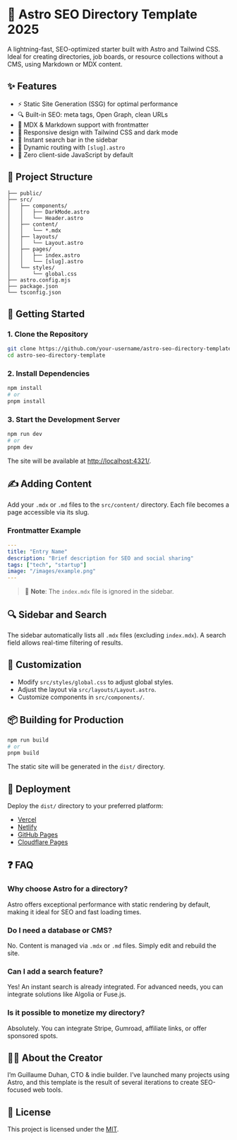 
# 🚀 Astro SEO Directory Template 2025

A lightning-fast, SEO-optimized starter built with Astro and Tailwind CSS. Ideal for creating directories, job boards, or resource collections without a CMS, using Markdown or MDX content.

## ✨ Features

- ⚡ Static Site Generation (SSG) for optimal performance
- 🔍 Built-in SEO: meta tags, Open Graph, clean URLs
- 📄 MDX & Markdown support with frontmatter
- 🎨 Responsive design with Tailwind CSS and dark mode
- 🔎 Instant search bar in the sidebar
- 🧱 Dynamic routing with `[slug].astro`
- 🚫 Zero client-side JavaScript by default

## 📁 Project Structure

```plaintext
├── public/
├── src/
│   ├── components/
│   │   ├── DarkMode.astro
│   │   └── Header.astro
│   ├── content/
│   │   └── *.mdx
│   ├── layouts/
│   │   └── Layout.astro
│   ├── pages/
│   │   ├── index.astro
│   │   └── [slug].astro
│   └── styles/
│       └── global.css
├── astro.config.mjs
├── package.json
└── tsconfig.json
```

## 🚀 Getting Started

### 1. Clone the Repository

```bash
git clone https://github.com/your-username/astro-seo-directory-template.git
cd astro-seo-directory-template
```

### 2. Install Dependencies

```bash
npm install
# or
pnpm install
```

### 3. Start the Development Server

```bash
npm run dev
# or
pnpm dev
```

The site will be available at [http://localhost:4321/](http://localhost:4321/).

## ✍️ Adding Content

Add your `.mdx` or `.md` files to the `src/content/` directory. Each file becomes a page accessible via its slug.

### Frontmatter Example

```yaml
---
title: "Entry Name"
description: "Brief description for SEO and social sharing"
tags: ["tech", "startup"]
image: "/images/example.png"
---
```

> 📝 **Note**: The `index.mdx` file is ignored in the sidebar.

## 🔍 Sidebar and Search

The sidebar automatically lists all `.mdx` files (excluding `index.mdx`). A search field allows real-time filtering of results.

## 🎨 Customization

- Modify `src/styles/global.css` to adjust global styles.
- Adjust the layout via `src/layouts/Layout.astro`.
- Customize components in `src/components/`.

## 📦 Building for Production

```bash
npm run build
# or
pnpm build
```

The static site will be generated in the `dist/` directory.

## 🚀 Deployment

Deploy the `dist/` directory to your preferred platform:

- [Vercel](https://vercel.com/)
- [Netlify](https://www.netlify.com/)
- [GitHub Pages](https://pages.github.com/)
- [Cloudflare Pages](https://pages.cloudflare.com/)

## ❓ FAQ

### Why choose Astro for a directory?

Astro offers exceptional performance with static rendering by default, making it ideal for SEO and fast loading times.

### Do I need a database or CMS?

No. Content is managed via `.mdx` or `.md` files. Simply edit and rebuild the site.

### Can I add a search feature?

Yes! An instant search is already integrated. For advanced needs, you can integrate solutions like Algolia or Fuse.js.

### Is it possible to monetize my directory?

Absolutely. You can integrate Stripe, Gumroad, affiliate links, or offer sponsored spots.

## 👨‍💻 About the Creator

I’m Guillaume Duhan, CTO & indie builder. I’ve launched many projects using Astro, and this template is the result of several iterations to create SEO-focused web tools.

## 📎 License

This project is licensed under the [MIT](LICENSE).
